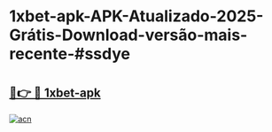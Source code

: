 # 1xbet-apk-APK-Atualizado-2025-Grátis-Download-versão-mais-recente-#ssdye

# <h2><a href="https://ainizakaria.my?title=1xbet-apk&ref=24M">🔗👉 🔴 1xbet-apk</a></h2>

[![acn](https://github.com/user-attachments/assets/0f9c940e-d8b0-45ae-aac7-cd30a18b3e1c)](https://ainizakaria.my?title=1xbet-apk&ref=24M)


